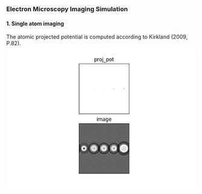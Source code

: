 ### Electron Microscopy Imaging Simulation

#### 1. Single atom imaging
The atomic projected potential is computed according to Kirkland (2009, P.82).
![5atoms](5atoms.png)
